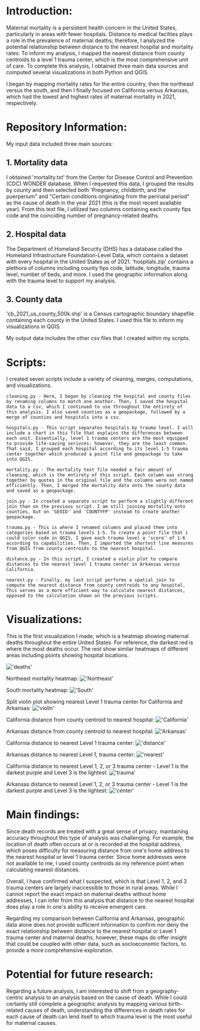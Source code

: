 # Introduction: 

Maternal mortality is a persistent health concern in the United States, particularly in areas with fewer hospitals. Distance to medical facilties plays a role in the prevalence of maternal deaths; therefore, I analyzed the potential relationship between distance to the nearest hospital and mortality rates. To inform my analysis, I mapped the nearest distance from county centroids to a level 1 trauma center, which is the most comprehensive unit of care. To complete this analysis, I obtained three main data sources and computed several visualizations in both Python and QGIS. 

I began by mapping mortality rates for the entire country, then the northeast versus the south, and then I finally focused on California versus Arkansas, which had the lowest and highest rates of maternal mortality in 2021, respectively. 

# Repository Information: 

My input data included three main sources:

   ## 1. Mortality data 
   I obtained 'mortality.txt' from the Center for Disease Control and Prevention (CDC) WONDER database. When I requested this data, I grouped the results by county and then selected both 'Pregnancy, childbirth, and the puerperium" and "Certain conditions originating from the perinatal period" as the cause of death in the year 2021 (this is the most recent available year). From this text file, I utilized two columns containing each county fips code and the coinciding number of pregnancy-related deaths.
   ## 2. Hospital data 
   The Department of Homeland Security (DHS) has a database called the Homeland Infrastructure Foundation-Level Data, which contains a dataset with every hospital in the United States as of 2021. 'hospitals.zip' contains a plethora of columns including county fips code, latitude, longitude, trauma level, number of beds, and more. I used the geographic information along with the trauma level to support my analysis. 
   ## 3. County data 
   'cb_2021_us_county_500k.shp' is a Census cartographic boundary shapefile containing each county in the United States. I used this file to inform my visualizations in QGIS. 

My output data includes the other csv files that I created within my scripts. 

# Scripts:

I created seven scripts include a variety of cleaning, merges, computations, and visualizations.

    cleaning.py - Here, I began by cleaning the hospital and county files by renaming columns to match one another. Then, I saved the hospital data to a csv, which I continued to use throughout the entirety of this analysis. I also saved counties as a geopackage, followed by a merge of counties and hospitals into a csv. 

    hospitals.py - This script separates hospitals by trauma level. I will include a chart in this file that explains the differences between each unit. Essentially, level 1 trauma centers are the most equipped to provide life-saving serivces; however, they are the least common. That said, I grouped each hospital according to its level 1-5 trauma center together which produced a point file and geopackage to take into QGIS. 

    mortality.py - The mortality text file needed a fair amount of cleaning, which is the entirety of this script. Each column was strung together by quotes in the original file and the columns were not named efficiently. Then, I merged the mortality data onto the county data and saved as a geopackage.

    join.py - In created a separate script to perform a slightly different join than on the previous script. I am still joining mortality onto counties, but on 'GEOID' and 'COUNTYFP' instead to create another geopackage. 

    trauma.py - This is where I renamed columns and placed them into categories based on trauma levels 1-5. To create a point file that i could color code in QGIS, I gave each trauma level a 'score' of 1-6 according to capabilities. Then, I imported the shortest line measures from QGIS from county centroids to the nearest hospital. 

    distance.py - In this script, I created a violin plot to compare distances to the nearest level 1 trauma center in Arkansas versus California.

    nearest.py - Finally, my last script performs a spatial join to compute the nearest distance from county centroids to any hospital. This serves as a more efficient way to calculate nearest distances, opposed to the calculation shown on the previous scripts. 

# Visualizations: 

This is the first visualization I made, which is a heatmap showing maternal deaths throughout the entire United States. For reference, the darkest red is where the most deaths occur. The rest show similar heatmaps of different areas including points showing hospital locations. 

!['deaths'](wholemap.png)

Northeast mortality heatmap:
!['Northeast'](NE_mortality_heatmap.png)

South mortality heatmap:
!['South'](S_mortality_heatmap.png)

Split violin plot showing nearest Level 1 trauma center for California and Arkansas:
!['violin'](avgdistance.png)

California distance from county centroid to nearest hospital:
!['California'](California.png)

Arkansas distance from county centroid to nearest hospital: 
!['Arkansas'](ARmap.png)

California distance to nearest Level 1 trauma center:
!['distance'](ca_l1distance.png)

Arkansas distance to nearest Level 1, trauma center: 
!['nearest'](ar_l1distance.png)

California distance to nearest Level 1, 2, or 3 trauma center - Level 1 is the darkest purple and Level 3 is the lightest:
!['trauma'](ca_l123trauma.png)

Arkansas distance to nearest Level 1, 2, or 3 trauma center - Level 1 is the darkest purple and Level 3 is the lightest: 
!['center'](ar_l123trauma.png)

# Main findings: 

Since death records are treated with a great sense of privacy, maintaining accuracy throughout this type of analysis was challenging. For example, the location of death often occurs at or is recorded at the hospital address, which poses difficulty for measuring distance from one's home address to the nearest hospital or level 1 trauma center. Since home addresses were not available to me, I used county centroids as my reference point when calculating nearest distances.

Overall, I have confirmed what I suspected, which is that Level 1, 2, and 3 trauma centers are largely inaccessible to those in rural areas. While I cannot report the exact impact on maternal deaths without home addresses, I can infer from this analysis that distance to the nearest hospital does play a role in one's ability to receive emergent care. 

Regarding my comparison between California and Arkansas, geographic data alone does not provide sufficient information to confirm nor deny the exact relationship between distance to the nearest hospital or Level 1 trauma center and maternal deaths; however, these maps do offer insight that could be coupled with other data, such as socioeconomic factors, to provide a more comprehensive exploration. 

# Potential for future research: 

Regarding a future analysis, I am interested to shift from a geography-centric analysis to an analysis based on the cause of death. While I could certainly still complete a geographic analysis by mapping various birth-related causes of death, understanding the differences in death rates for each cause of death can lend itself to which trauma level is the most useful for maternal causes. 
